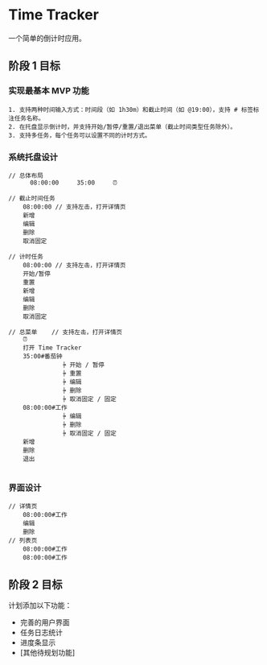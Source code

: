 # Time Tracker

一个简单的倒计时应用。

## 阶段 1 目标

### 实现最基本 MVP 功能
    1. 支持两种时间输入方式：时间段（如 1h30m）和截止时间（如 @19:00），支持 # 标签标注任务名称。
    2. 在托盘显示倒计时，并支持开始/暂停/重置/退出菜单（截止时间类型任务除外）。
    3. 支持多任务，每个任务可以设置不同的计时方式。

### 系统托盘设计
```
// 总体布局
      08:00:00     35:00     ⏰

// 截止时间任务
    08:00:00 // 支持左击，打开详情页
    新增
    编辑
    删除
    取消固定

// 计时任务
    08:00:00 // 支持左击，打开详情页
    开始/暂停
    重置
    新增
    编辑
    删除
    取消固定

// 总菜单    // 支持左击，打开详情页
    ⏰
    打开 Time Tracker
    35:00#番茄钟 
               ⍆ 开始 / 暂停
               ⍆ 重置
               ⍆ 编辑
               ⍆ 删除
               ⍆ 取消固定 / 固定
    08:00:00#工作
               ⍆ 编辑
               ⍆ 删除
               ⍆ 取消固定 / 固定
    新增
    删除
    退出
 
```

### 界面设计
```
// 详情页
    08:00:00#工作
    编辑
    删除
// 列表页
    08:00:00#工作
    08:00:00#工作
```

## 阶段 2 目标

计划添加以下功能：
- 完善的用户界面
- 任务日志统计
- 进度条显示
- [其他待规划功能]
